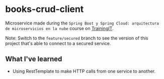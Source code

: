 # books-crud-client

Microservice made during the `Spring Boot y Spring Cloud: arquitectura de microservicios en la nube` course on [TrainingIT](https://www.trainingit.es/).

Note: Switch to the `feature/secured` branch to see the version of this project that's able to connect to a secured service.

## What I've learned

- Using RestTemplate to make HTTP calls from one service to another.
